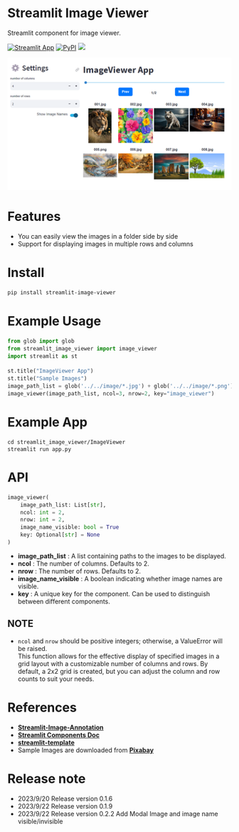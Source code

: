 # Streamlit Image Viewer

Streamlit component for image viewer.

[![Streamlit App](https://static.streamlit.io/badges/streamlit_badge_black_white.svg)](https://st-image-annotation.streamlit.app/)
[![PyPI](https://img.shields.io/pypi/v/streamlit-image-annotation)](https://pypi.org/project/streamlit-image-annotation/)
![](./image/demo.gif)

<img src=demo/streamlit-image-viewer-demo.png></img>
# Features
* You can easily view the images in a folder side by side
* Support for displaying images in multiple rows and columns

# Install

```sh
pip install streamlit-image-viewer
```

# Example Usage
```python
from glob import glob
from streamlit_image_viewer import image_viewer
import streamlit as st

st.title("ImageViewer App")
st.title("Sample Images")
image_path_list = glob('../../image/*.jpg') + glob('../../image/*.png') 
image_viewer(image_path_list, ncol=3, nrow=2, key="image_viewer")
```
# Example App
```shell
cd streamlit_image_viewer/ImageViewer
streamlit run app.py
```
# API
```python
image_viewer(
    image_path_list: List[str],
    ncol: int = 2,
    nrow: int = 2,
    image_name_visible: bool = True
    key: Optional[str] = None
)
```
* **image_path_list** : A list containing paths to the images to be displayed.
* **ncol** : The number of columns. Defaults to 2.
* **nrow** : The number of rows. Defaults to 2.
* **image_name_visible** : A boolean indicating whether image names are visible.
* **key** : A unique key for the component. Can be used to distinguish between different components.

## NOTE
* `ncol` and `nrow` should be positive integers; otherwise, a ValueError will be raised.  
This function allows for the effective display of specified images in a grid layout with a customizable number of columns and rows. By default, a 2x2 grid is created, but you can adjust the column and row counts to suit your needs.

# References

* [**Streamlit-Image-Annotation**](https://github.com/hirune924/Streamlit-Image-Annotation/tree/master)  
* [**Streamlit Components Doc**](https://docs.streamlit.io/library/components)  
* [**streamlit-template**](https://github.com/streamlit/component-template)  
* Sample Images are downloaded from  [**Pixabay**](https://pixabay.com/ja/)

# Release note
* 2023/9/20 Release version 0.1.6
* 2023/9/22 Release version 0.1.9
* 2023/9/22 Release version 0.2.2 Add Modal Image and image name visible/invisible